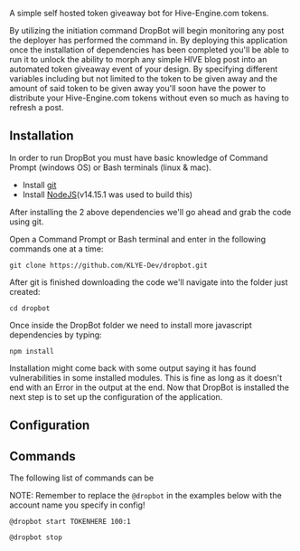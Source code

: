 A simple self hosted token giveaway bot for Hive-Engine.com tokens.

By utilizing the initiation command DropBot will begin monitoring any post the deployer has performed the command in. By deploying this application once the installation of dependencies has been completed you'll be able to run it to unlock the ability to morph any simple HIVE blog post into an automated token giveaway event of your design. By specifying different variables including but not limited to the token to be given away and the amount of said token to be given away you'll soon have the power to distribute your Hive-Engine.com tokens without even so much as having to refresh a post.

## Installation

In order to run DropBot you must have basic knowledge of Command Prompt (windows OS) or Bash terminals (linux & mac).

- Install [git](https://git-scm.com/downloads)
- Install [NodeJS](https://nodejs.org/en/download/)(v14.15.1 was used to build this)

After installing the 2 above dependencies we'll go ahead and grab the code using git.

Open a Command Prompt or Bash terminal and enter in the following commands one at a time:

`git clone https://github.com/KLYE-Dev/dropbot.git`

After git is finished downloading the code we'll navigate into the folder just created:

`cd dropbot`

Once inside the DropBot folder we need to install more javascript dependencies by typing:

`npm install`

Installation might come back with some output saying it has found vulnerabilities in some installed modules.
This is fine as long as it doesn't end with an Error in the output at the end.
Now that DropBot is installed the next step is to set up the configuration of the application.

## Configuration



## Commands

The following list of commands can be

NOTE: Remember to replace the `@dropbot` in the examples below with the account name you specify in config!

`@dropbot start TOKENHERE 100:1`

`@dropbot stop`
